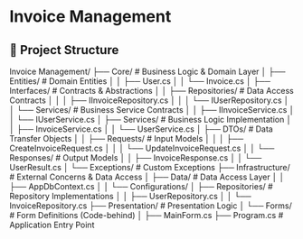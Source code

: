 # Invoice Management

## 📁 Project Structure

Invoice Management/
├── Core/ # Business Logic & Domain Layer
│ ├── Entities/ # Domain Entities
│ │ ├── User.cs
│ │ └── Invoice.cs
│ ├── Interfaces/ # Contracts & Abstractions
│ │ ├── Repositories/ # Data Access Contracts
│ │ │ ├── IInvoiceRepository.cs
│ │ │ └── IUserRepository.cs
│ │ └── Services/ # Business Service Contracts
│ │ ├── IInvoiceService.cs
│ │ └── IUserService.cs
│ ├── Services/ # Business Logic Implementation
│ │ ├── InvoiceService.cs
│ │ └── UserService.cs
│ ├── DTOs/ # Data Transfer Objects
│ │ ├── Requests/ # Input Models
│ │ │ ├── CreateInvoiceRequest.cs
│ │ │ └── UpdateInvoiceRequest.cs
│ │ └── Responses/ # Output Models
│ │ ├── InvoiceResponse.cs
│ │ └── UserResult.cs
│ └── Exceptions/ # Custom Exceptions
├── Infrastructure/ # External Concerns & Data Access
│ ├── Data/ # Data Access Layer
│ │ ├── AppDbContext.cs
│ │ └── Configurations/
│ ├── Repositories/ # Repository Implementations
│ │ ├── UserRepository.cs
│ │ └── InvoiceRepository.cs
├── Presentation/ # Presentation Logic
│ └── Forms/ # Form Definitions (Code-behind)
│ ├── MainForm.cs
├── Program.cs # Application Entry Point